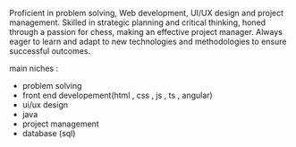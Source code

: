 Proficient in problem solving, Web development, UI/UX design and project management.
Skilled in strategic planning and critical thinking, honed through a passion for chess, making an effective project manager. 
Always eager to learn and adapt to new technologies and methodologies to ensure successful outcomes.

main niches : 
- problem solving
- front end developement(html , css , js , ts , angular)
- ui/ux design
- java
- project management
- database (sql)
